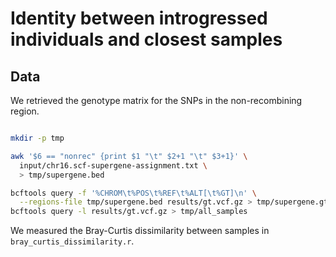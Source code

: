 # Identity between introgressed individuals and closest samples

## Data

We retrieved the genotype matrix for the SNPs in the non-recombining region.

```sh

mkdir -p tmp

awk '$6 == "nonrec" {print $1 "\t" $2+1 "\t" $3+1}' \
  input/chr16.scf-supergene-assignment.txt \
  > tmp/supergene.bed

bcftools query -f '%CHROM\t%POS\t%REF\t%ALT[\t%GT]\n' \
  --regions-file tmp/supergene.bed results/gt.vcf.gz > tmp/supergene.gt
bcftools query -l results/gt.vcf.gz > tmp/all_samples

```

We measured the Bray-Curtis dissimilarity between samples in `bray_curtis_dissimilarity.r`.

